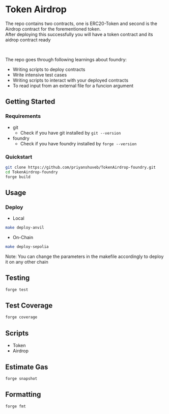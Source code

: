 # Token Airdrop

The repo contains two contracts, one is ERC20-Token and second is the Airdrop contract for the forementioned token.<br>
After deploying this successfully you will have a token contract and its aidrop contract ready

<br>

The repo goes through following learnings about foundry:
- Writing scripts to deploy contracts
- Write intensive test cases
- Writing scripts to interact with your deployed contracts
- To read input from an external file for a funcion argument

## Getting Started

### Requirements
- git
  - Check if you have git installed by ```git --version```
- foundry
  - Check if you have foundry installed by ```forge --version```

### Quickstart
```bash
git clone https://github.com/priyanshuveb/TokenAirdrop-foundry.git
cd TokenAirdrop-foundry
forge build
```

## Usage

### Deploy
- Local
 ```bash
make deploy-anvil
 ```
 - On-Chain
  ```bash
  make deploy-sepolia
  ```
Note: You can change the parameters in the makefile accordingly to deploy it on any other chain

## Testing
```bash
forge test
```
## Test Coverage
```bash
forge coverage
```

## Scripts
- Token
- Airdrop

## Estimate Gas
```bash
forge snapshot
```

## Formatting
```bash
forge fmt
```

